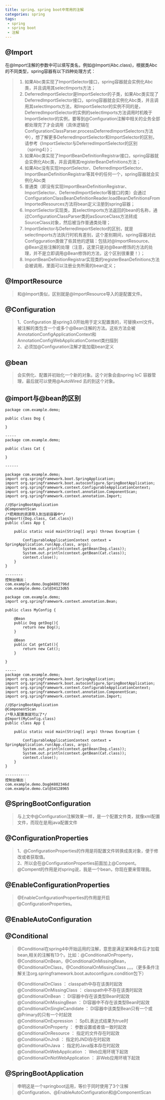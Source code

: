 ```yaml
---
title: spring、spring boot中常用的注解
categories: spring
tags: 
 - spring
 - spring boot
 - 注解
---
```


## @Import

在@Import注解的参数中可以填写类名，例如@Import(Abc.class)，根据类Abc的不同类型，spring容器有以下四种处理方式：  
  
  > 1. 如果Abc类实现了ImportSelector接口，spring容器就会实例化Abc类，并且调用其selectImports方法；  
  > 2. DeferredImportSelector是ImportSelector的子类，如果Abc类实现了DeferredImportSelector接口，spring容器就会实例化Abc类，并且调用其selectImports方法，和ImportSelector的实例不同的是，DeferredImportSelector的实例的selectImports方法调用时机晚于ImportSelector的实例，要等到@Configuration注解中相关的业务全部都处理完了才会调用（具体逻辑在ConfigurationClassParser.processDeferredImportSelectors方法中），想了解更多DeferredImportSelector和ImportSelector的区别，请参考《ImportSelector与DeferredImportSelector的区别（spring4）》；  
  > 3. 如果Abc类实现了ImportBeanDefinitionRegistrar接口，spring容器就会实例化Abc类，并且调用其registerBeanDefinitions方法；  
  > 4. 如果Abc没有实现ImportSelector、DeferredImportSelector、ImportBeanDefinitionRegistrar等其中的任何一个，spring容器就会实例化Abc类  
  > 5. 普通类（即没有实现ImportBeanDefinitionRegistrar、ImportSelector、DeferredImportSelector等接口的类）会通过  ConfigurationClassBeanDefinitionReader.loadBeanDefinitionsFromImportedResources方法将bean定义注册到spring容器；  
  > 6. ImportSelector实现类，其selectImports方法返回的bean的名称，通过ConfigurationClassParser类的asSourceClass方法转成SourceClass对象，然后被当作普通类处理；  
  > 7. ImportSelector与DeferredImportSelector的区别，就是selectImports方法执行时机有差别，这个差别期间，spring容器对此Configguration类做了些其他的逻辑：包括对@ImportResource、@Bean这些注解的处理（注意，这里只是对@Bean修饰的方法的处理，并不是立即调用@Bean修饰的方法，这个区别很重要！）；  
  > 8. ImportBeanDefinitionRegistrar实现类的registerBeanDefinitions方法会被调用，里面可以注册业务所需的bean定义；  

## @ImportResource

> 和@Import类似，区别就是@ImportResource导入的是配置文件。

## @Configuration

> 1、Configuration 是spring3.0开始用于定义配置类的，可替换xml文件。被注解的类包含一个或多个@Bean注解的方法。这些方法会被AnnotationConfigApplicationContext和AnnotationConfigWebApplicationContext类扫描到  
> 2、必须加@Configuration注解才能加载bean定义  

## @bean

> 会实例化、配置并初始化一个新的对象。这个对象会由spring IoC 容器管理，最后就可以使用@AutoWired 去的到这个对象。
  
## @import与@bean的区别

```
package com.example.demo;
 
public class Dog {
 
}

-----
package com.example.demo;
 
public class Cat {
 
}

------

package com.example.demo;
import org.springframework.boot.SpringApplication;
import org.springframework.boot.autoconfigure.SpringBootApplication;
import org.springframework.context.ConfigurableApplicationContext;
import org.springframework.context.annotation.ComponentScan;
import org.springframework.context.annotation.Import;
 
//@SpringBootApplication
@ComponentScan
/*把用到的资源导入到当前容器中*/
@Import({Dog.class, Cat.class})
public class App {
 
    public static void main(String[] args) throws Exception {
 
        ConfigurableApplicationContext context = SpringApplication.run(App.class, args);
        System.out.println(context.getBean(Dog.class));
        System.out.println(context.getBean(Cat.class));
        context.close();
    }
}

--------
控制台输出：
com.example.demo.Dog@4802796d
com.example.demo.Cat@34123d65

```

```
package com.example.demo;
import org.springframework.context.annotation.Bean;
 
public class MyConfig {
 
    @Bean
    public Dog getDog(){
        return new Dog();
    }
 
    @Bean
    public Cat getCat(){
        return new Cat();
    }
 
}

-----
package com.example.demo;
import org.springframework.boot.SpringApplication;
import org.springframework.boot.autoconfigure.SpringBootApplication;
import org.springframework.context.ConfigurableApplicationContext;
import org.springframework.context.annotation.ComponentScan;
import org.springframework.context.annotation.Import;
 
//@SpringBootApplication
@ComponentScan
/*导入配置类就可以了*/
@Import(MyConfig.class)
public class App {
 
    public static void main(String[] args) throws Exception {
 
        ConfigurableApplicationContext context = SpringApplication.run(App.class, args);
        System.out.println(context.getBean(Dog.class));
        System.out.println(context.getBean(Cat.class));
        context.close();
    }
}

-----------
控制台输出：
com.example.demo.Dog@4802346d
com.example.demo.Cat@34128965

```  


## @SpringBootConfiguration  

> 与上文中@Configuration注解效果一样，是一个配置文件类，就像xml配置文件，而现在是用java配置文件

## @ConfigurationProperties  

> 1、@ConfigurationProperties的作用是将配置文件转换成类对象，便于修改或者获取值。  
> 2、所以会在@ConfigurationProperties前面加上@Compent。
@Compent的作用是对spring说，我是一个bean，你现在要来管理我。  

## @EnableConfigurationProperties  

> @EnableConfigurationProperties的作用是开启@ConfigurationProperties。

## @EnableAutoConfiguration

> 

## @Conditional  

> @Conditional在spring4中开始运用的注解，意思是满足某种条件后才加载bean,相关的注解有13个。比如：@ConditionalOnProperty，@ConditionalOnBean，@ConditionalOnMissingBean，@ConditionalOnClass，@ConditionalOnMissingClass 。。。（更多条件注解关注org.springframework.boot.autoconfigure.condition包下）  

> @ConditionalOnClass ： classpath中存在该类时起效  
@ConditionalOnMissingClass ： classpath中不存在该类时起效  
@ConditionalOnBean ： DI容器中存在该类型Bean时起效  
@ConditionalOnMissingBean ： DI容器中不存在该类型Bean时起效  
@ConditionalOnSingleCandidate ： DI容器中该类型Bean只有一个或@Primary的只有一个时起效  
@ConditionalOnExpression ： SpEL表达式结果为true时  
@ConditionalOnProperty ： 参数设置或者值一致时起效  
@ConditionalOnResource ： 指定的文件存在时起效  
@ConditionalOnJndi ： 指定的JNDI存在时起效  
@ConditionalOnJava ： 指定的Java版本存在时起效  
@ConditionalOnWebApplication ： Web应用环境下起效  
@ConditionalOnNotWebApplication ： 非Web应用环境下起效  


## @SpringBootApplication

> 申明这是一个springboot运用，等价于同时使用了3个注解@Configuration、@EnableAutoConfiguration和@ComponentScan